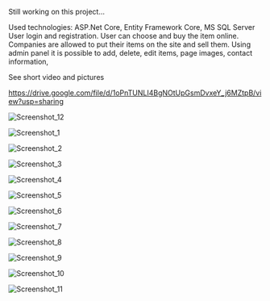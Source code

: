 Still working on this project...

Used technologies: ASP.Net Core, Entity Framework Core, 
MS SQL Server 
User login and registration. User can choose and buy the 
item online. Companies are allowed to put their items on 
the site and sell them. Using admin panel it is possible to 
add, delete, edit items, page images, contact information,

See short video and pictures

https://drive.google.com/file/d/1oPnTUNLI4BgNOtUpGsmDvxeY_j6MZtpB/view?usp=sharing

![Screenshot_12](https://github.com/inatsvlishvili/Bags_Wallets/assets/116165810/f36e9d34-7a75-4601-8326-11fd5e53c18b)

![Screenshot_1](https://github.com/inatsvlishvili/Bags_Wallets/assets/116165810/63c051bf-caf9-4f80-aed9-c99bd08a617b)

![Screenshot_2](https://github.com/inatsvlishvili/Bags_Wallets/assets/116165810/1b7909e4-98c6-4573-9fd6-b81ac9c25c7d)

![Screenshot_3](https://github.com/inatsvlishvili/Bags_Wallets/assets/116165810/e0353997-a395-4428-a9a5-dc909ac8b2d5)

![Screenshot_4](https://github.com/inatsvlishvili/Bags_Wallets/assets/116165810/7aa1e344-f5a2-467c-9116-64d6bc422194)

![Screenshot_5](https://github.com/inatsvlishvili/Bags_Wallets/assets/116165810/faef17b7-c2c4-46af-b4d9-bb12ffaa5a5d)

![Screenshot_6](https://github.com/inatsvlishvili/Bags_Wallets/assets/116165810/fcbf8fb2-c3aa-4877-9e2d-1ab66eb042f1)

![Screenshot_7](https://github.com/inatsvlishvili/Bags_Wallets/assets/116165810/e83d95de-7a7e-48aa-9a1d-20c269ac61cb)

![Screenshot_8](https://github.com/inatsvlishvili/Bags_Wallets/assets/116165810/b58d09b4-9146-4e65-b5db-74319a579ef5)

![Screenshot_9](https://github.com/inatsvlishvili/Bags_Wallets/assets/116165810/e55596af-e16a-465f-a235-8cf4eb4be305)

![Screenshot_10](https://github.com/inatsvlishvili/Bags_Wallets/assets/116165810/0e513317-8d5e-48c4-9fa7-ef3b2de83aeb)

![Screenshot_11](https://github.com/inatsvlishvili/Bags_Wallets/assets/116165810/0d8fe32c-fded-49c8-b47e-634b58972793)
